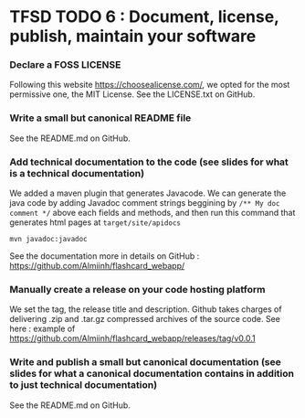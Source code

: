 # TFSD TODO 6 : Document, license, publish, maintain your software

### Declare a FOSS LICENSE
Following this website https://choosealicense.com/, we opted for the most permissive one, the MIT License. See the LICENSE.txt on GitHub.

### Write a small but canonical README file 
See the README.md on GitHub.

### Add technical documentation to the code (see slides for what is a technical documentation)
We added a maven plugin that generates Javacode. We can generate the java code by adding Javadoc comment strings beggining by `/** My doc comment */`
above each fields and methods, and then run this command that generates html pages at `target/site/apidocs`

```
mvn javadoc:javadoc
```

See the documentation more in details on GitHub : https://github.com/Almiinh/flashcard_webapp/
 
### Manually create a release on your code hosting platform
We set the tag, the release title and description. Github takes charges of delivering .zip and .tar.gz compressed archives of the source code.
See here : example of https://github.com/Almiinh/flashcard_webapp/releases/tag/v0.0.1

### Write and publish a small but canonical documentation (see slides for what a canonical documentation contains in addition to just technical documentation)
See the README.md on GitHub. 

